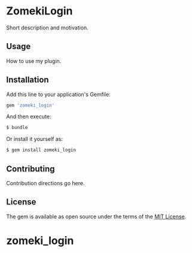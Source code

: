 # ZomekiLogin
Short description and motivation.

## Usage
How to use my plugin.

## Installation
Add this line to your application's Gemfile:

```ruby
gem 'zomeki_login'
```

And then execute:
```bash
$ bundle
```

Or install it yourself as:
```bash
$ gem install zomeki_login
```

## Contributing
Contribution directions go here.

## License
The gem is available as open source under the terms of the [MIT License](http://opensource.org/licenses/MIT).
# zomeki_login
